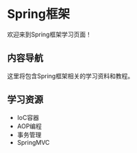 # Spring框架

欢迎来到Spring框架学习页面！

## 内容导航

这里将包含Spring框架相关的学习资料和教程。

## 学习资源

- IoC容器
- AOP编程
- 事务管理
- SpringMVC
